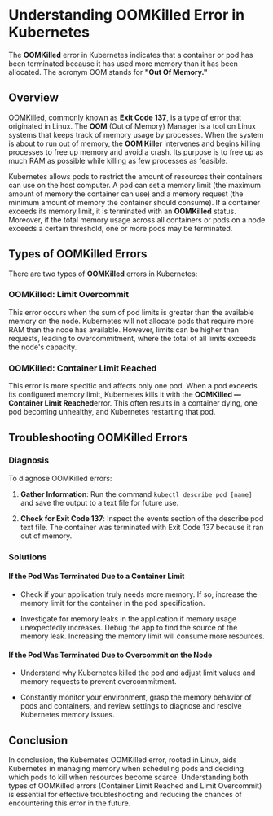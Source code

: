 # Understanding OOMKilled Error in Kubernetes

The **OOMKilled** error in Kubernetes indicates that a container or pod has been terminated because it has used more memory than it has been allocated. The acronym OOM stands for **"Out Of Memory."**

## Overview

OOMKilled, commonly known as **Exit Code 137**, is a type of error that originated in Linux. The **OOM** (Out of Memory) Manager is a tool on Linux systems that keeps track of memory usage by processes. When the system is about to run out of memory, the **OOM Killer** intervenes and begins killing processes to free up memory and avoid a crash. Its purpose is to free up as much RAM as possible while killing as few processes as feasible.

Kubernetes allows pods to restrict the amount of resources their containers can use on the host computer. A pod can set a memory limit (the maximum amount of memory the container can use) and a memory request (the minimum amount of memory the container should consume). If a container exceeds its memory limit, it is terminated with an **OOMKilled** status. Moreover, if the total memory usage across all containers or pods on a node exceeds a certain threshold, one or more pods may be terminated.

## Types of OOMKilled Errors

There are two types of **OOMKilled** errors in Kubernetes:

### OOMKilled: Limit Overcommit

This error occurs when the sum of pod limits is greater than the available memory on the node. Kubernetes will not allocate pods that require more RAM than the node has available. However, limits can be higher than requests, leading to overcommitment, where the total of all limits exceeds the node's capacity.

### OOMKilled: Container Limit Reached

This error is more specific and affects only one pod. When a pod exceeds its configured memory limit, Kubernetes kills it with the **OOMKilled — Container Limit Reached**error. This often results in a container dying, one pod becoming unhealthy, and Kubernetes restarting that pod.

## Troubleshooting OOMKilled Errors

### Diagnosis

To diagnose OOMKilled errors:

1. **Gather Information**: Run the command `kubectl describe pod [name]` and save the output to a text file for future use.

2. **Check for Exit Code 137**: Inspect the events section of the describe pod text file. The container was terminated with Exit Code 137 because it ran out of memory.

### Solutions

#### If the Pod Was Terminated Due to a Container Limit

- Check if your application truly needs more memory. If so, increase the memory limit for the container in the pod specification.

- Investigate for memory leaks in the application if memory usage unexpectedly increases. Debug the app to find the source of the memory leak. Increasing the memory limit will consume more resources.

#### If the Pod Was Terminated Due to Overcommit on the Node

- Understand why Kubernetes killed the pod and adjust limit values and memory requests to prevent overcommitment.

- Constantly monitor your environment, grasp the memory behavior of pods and containers, and review settings to diagnose and resolve Kubernetes memory issues.

## Conclusion

In conclusion, the Kubernetes OOMKilled error, rooted in Linux, aids Kubernetes in managing memory when scheduling pods and deciding which pods to kill when resources become scarce. Understanding both types of OOMKilled errors (Container Limit Reached and Limit Overcommit) is essential for effective troubleshooting and reducing the chances of encountering this error in the future.
